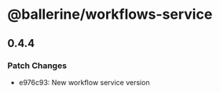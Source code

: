 # @ballerine/workflows-service

## 0.4.4

### Patch Changes

- e976c93: New workflow service version
